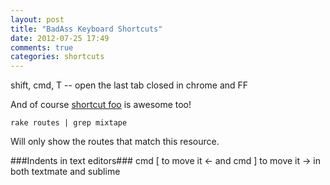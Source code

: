 ```yaml
---
layout: post
title: "BadAss Keyboard Shortcuts"
date: 2012-07-25 17:49
comments: true
categories: shortcuts
---
```


shift, cmd, T -- open the last tab closed in chrome and FF

And of course [shortcut foo](https://www.shortcutfoo.com/) is awesome too!

```
rake routes | grep mixtape
```
Will only show the routes that match this resource.

###Indents in text editors###
cmd [ to move it <- 
and cmd ] to move it -> in both textmate and sublime